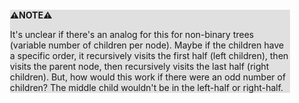 <div style="margin:2em; background-color: #e0e0e0;">

<strong>⚠️NOTE️️️⚠️</strong>

It's unclear if there's an analog for this for non-binary trees (variable number of children per node). Maybe if the children have a specific order, it recursively visits the first half (left children), then visits the parent node, then recursively visits the last half (right children). But, how would this work if there were an odd number of children? The middle child wouldn't be in the left-half or right-half.
</div>

